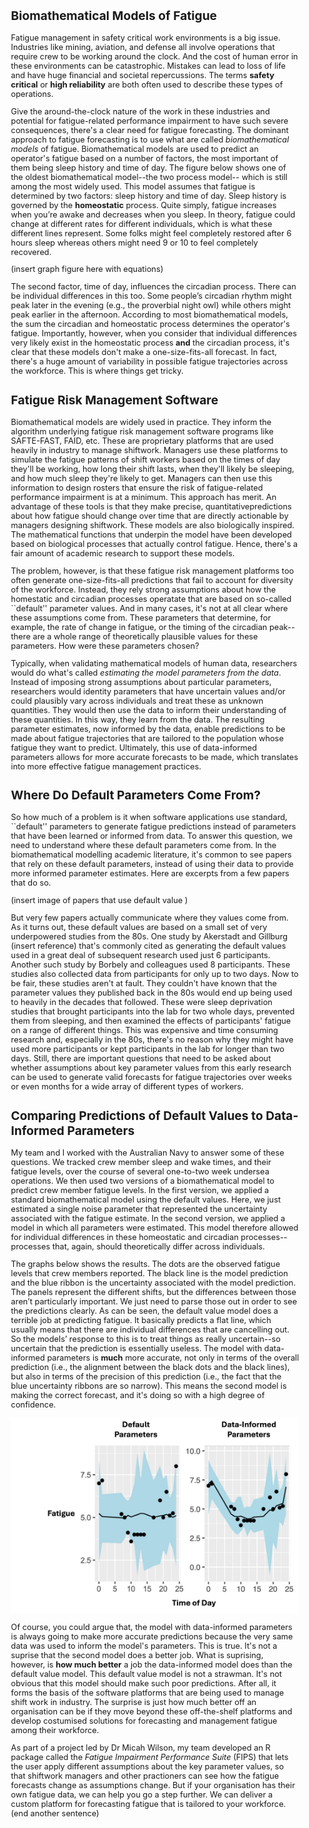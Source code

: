 <style>
  body {
    font-size: 0.8em; /* Adjust font size just for this page */
  }
</style>

## Biomathematical Models of Fatigue ##

Fatigue management in safety critical work environments is a big issue. Industries like mining, 
aviation, and defense all involve operations that require crew to be working around the clock. 
And the cost of human error in these environments can be catastrophic. Mistakes can lead
to loss of life and have huge financial and societal repercussions. The terms **safety critical**
or **high reliability** are both often used to describe these types of operations.

Give the around-the-clock nature of the work in these industries and potential for fatigue-related 
performance impairment to have such severe consequences, there's a clear need for fatigue forecasting.
The dominant approach to fatigue forecasting is to use what are called *biomathematical models* of fatigue.
Biomathematical models are used to predict an operator's fatigue based on a number of factors, the most
important of them being sleep history and time of day. The figure below shows one of the oldest biomathematical model--the two process model--
which is still among the most widely used. This model assumes that fatigue is determined by two factors: sleep history and time of day. 
Sleep history is governed by the **homeostatic** process. Quite simply, fatigue increases when you’re awake and decreases when you sleep. 
In theory, fatigue could change at different rates for different individuals, which is what these different lines represent.
Some folks might feel completely restored after 6 hours sleep whereas others might need 9 or 10 to feel
completely recovered. 

(insert graph figure here with equations)

The second factor, time of day, influences the circadian process. There can be individual 
differences in this too. Some people’s circadian rhythm might peak later in the evening (e.g., the 
proverbial night owl) while others might peak earlier in the afternoon. According to most biomathematical
models, the sum the circadian and homeostatic process determines the operator's fatigue.
Importantly, however, when you consider that individual differences very likely exist in the homeostatic process
**and** the circadian process, it's clear that these models don't make a one-size-fits-all forecast.
In fact, there's a huge amount of variability in possible fatigue trajectories across the workforce. This is where things get tricky.

## Fatigue Risk Management Software ##

Biomathematical models are widely used in practice. They inform the algorithm underlying fatigue risk management software programs
like SAFTE-FAST, FAID, etc. These are proprietary platforms that are used heavily in industry to manage shiftwork. Managers use
these platforms to simulate the fatigue patterns of shift workers based on the times of day they'll be working, how long their shift lasts, 
when they'll likely be sleeping, and how much sleep they're likely to get. Managers can then use this information to design rosters that ensure
the risk of fatigue-related performance impairment is at a minimum. This approach has merit. An advantage of these tools is that they
make precise, quantitativepredictions about how fatigue should change over time that are directly actionable by managers designing shiftwork.
These models are also biologically inspired. The mathematical functions that underpin the model have been developed based on biological processes
that actually control fatigue. Hence, there's a fair amount of academic research to support these models.

The problem, however, is that these fatigue risk management platforms too often generate one-size-fits-all predictions 
that fail to account for diversity of the workforce. Instead, they rely strong assumptions about how the homestatic and circadian processes
operatate that are based on so-called ``default'' parameter values. And in many cases, it's not at all clear where these assumptions come from.
These parameters that determine, for example, the rate of change in fatigue, or the timing of the circadian peak--there are a whole range of 
theoretically plausible values for these parameters. How were these parameters chosen?

Typically, when validating mathematical models of human data, researchers would do what's called *estimating the model parameters from the data*. 
Instead of imposing strong assumptions about particular parameters, researchers would identity parameters that have uncertain values and/or
could plausibly vary across individuals and treat these as unknown quantities. They would then use the data to inform their understanding
of these quantities. In this way, they learn from the data. The resulting parameter estimates, now informed by the data, enable predictions
to be made about fatigue trajectories that are tailored to the population whose fatigue they want to predict. Ultimately, this use of data-informed
parameters allows for more accurate forecasts to be made, which translates into more effective fatigue management practices.

## Where Do Default Parameters Come From? ##

So how much of a problem is it when software applications use standard, ``default'' parameters to generate fatigue predictions instead of parameters
that have been learned or informed from data. To answer this question, we need to understand where these default parameters come from. 
In the biomathematical modelling academic literature, it's common to see papers that rely on these default parameters, instead of using their data
to provide more informed parameter estimates. Here are excerpts from a few papers that do so.

(insert image of papers that use default value )

But very few papers actually communicate where they values come from. As it turns out, these default values are based on a small set of very underpowered
studies from the 80s. One study by Akerstadt and Gillburg (insert reference) that's commonly cited as generating the default values used in a great deal of subsequent research used just 6 participants.
Another such study by Borbely and colleagues used 8 participants. These studies also collected data from participants for only up to two days. Now
to be fair, these studies aren't at fault. They couldn't have known that the parameter values they published back in the 80s would end up being
used to heavily in the decades that followed. These were sleep deprivation studies that brought participants into the lab for two whole days,
prevented them from sleeping, and then examined the effects of participants' fatigue on a range of different things. This was expensive and time consuming
research and, especially in the 80s, there's no reason why they might have used more participants or kept participants in the lab for longer than two days.
Still, there are important questions that need to be asked about whether assumptions about key parameter values from this early research can be used
to generate valid forecasts for fatigue trajectories over weeks or even months for a wide array of different types of workers. 

## Comparing Predictions of Default Values to Data-Informed Parameters ##

My team and I worked with the Australian Navy to answer some of these questions. We tracked crew member sleep and wake times, and their fatigue levels, 
over the course of several one-to-two week undersea operations. We then used two versions of a biomathematical model to predict crew member fatigue levels.
In the first version, we applied a standard biomathematical model using the default values. Here, we just estimated a single noise parameter that 
represented the uncertainty associated with the fatigue estimate. In the second version, we applied a model in which all parameters were estimated. 
This model therefore allowed for individual differences in these homeostatic and circadian processes--processes that, again, should theoretically differ 
across individuals.

The graphs below shows the results. The dots are the observed fatigue levels that crew members reported. The black line is the model prediction 
and the blue ribbon is the uncertainty associated with the model prediction. The panels represent the different shifts, but the differences between 
those aren’t particularly important. We just need to parse those out in order to see the predictions clearly. As can be seen, the default value model
does a terrible job at predicting fatigue. It basically predicts a flat line, which usually means that there are individual differences that are cancelling out. 
So the models’ response to this is to treat things as really uncertain--so uncertain that the prediction is essentially useless. The model with data-informed parameters
is **much** more accurate, not only in terms of the overall prediction (i.e., the alignment between the black dots and the black lines), but also in terms
of the precision of this prediction (i.e., the fact that the blue uncertainty ribbons are so narrow). This means the second model is making the
correct forecast, and it's doing so with a high degree of confidence.

![](/assets/images/2024-10-24-fatigue-modelling_files/model_fits.jpg)

Of course, you could argue that, the model with data-informed parameters is always going to make more accurate predictions because the very same data was used to inform the model's parameters. 
This is true. It's not a suprise that the second model does a better job. What is suprising, however, is **how much better** a job the data-informed model does
than the default value model. This default value model is not a strawman. It's not obvious that this model should make such poor predictions. After all, it forms the 
basis of the software platforms that are being used to manage shift work in industry. The surprise is just how much better off an organisation can be if they move beyond
these off-the-shelf platforms and develop costumised solutions for forecasting and management fatigue among their workforce.

As part of a project led by Dr Micah Wilson, my team developed an R package called the *Fatigue Impairment Performance Suite* (FIPS) that lets the user
apply different assumptions about the key parameter values, so that shiftwork managers and other practioners can see how the fatigue forecasts change
as assumptions change. But if your organisation has their own fatigue data, we can help you go a step further. We can deliver a custom platform for forecasting 
fatigue that is tailored to your workforce. (end another sentence)







